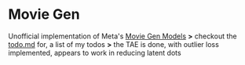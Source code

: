 # Movie Gen

Unofficial implementation of Meta's [Movie Gen Models](https://ai.meta.com/static-resource/movie-gen-research-paper/?utm_source=twitter&utm_medium=organic_social&utm_content=thread&utm_campaign=moviegen)
**>** checkout the [todo.md](todo.md) for, a list of my todos
**>** the TAE is done, with outlier loss implemented, appears to work in reducing latent dots
